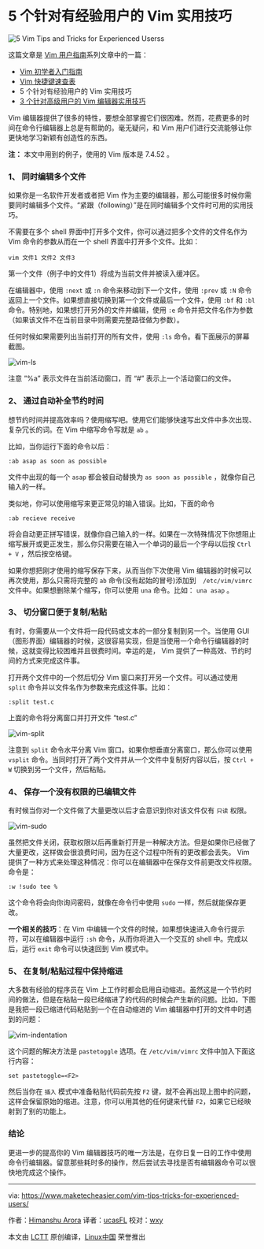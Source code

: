 5 个针对有经验用户的 Vim 实用技巧
============================================================
 ![](https://maketecheasier-2d0f.kxcdn.com/assets/uploads/2014/08/vim-tips-tricks-featured.jpg "5 Vim Tips and Tricks for Experienced Userss")

这篇文章是 [Vim 用户指南][12]系列文章中的一篇：

*   [Vim 初学者入门指南][3]
*   [Vim 快捷键速查表][4]
*   5 个针对有经验用户的 Vim 实用技巧
*   [3 个针对高级用户的 Vim 编辑器实用技巧][5]

Vim 编辑器提供了很多的特性，要想全部掌握它们很困难。然而，花费更多的时间在命令行编辑器上总是有帮助的。毫无疑问，和 Vim 用户们进行交流能够让你更快地学习新颖有创造性的东西。


**注：** 本文中用到的例子，使用的 Vim 版本是 7.4.52 。

### 1、 同时编辑多个文件

如果你是一名软件开发者或者把 Vim 作为主要的编辑器，那么可能很多时候你需要同时编辑多个文件。“紧跟（following）”是在同时编辑多个文件时可用的实用技巧。

不需要在多个 shell 界面中打开多个文件，你可以通过把多个文件的文件名作为 Vim 命令的参数从而在一个 shell 界面中打开多个文件。比如：

```
vim 文件1 文件2 文件3
```

第一个文件（例子中的文件1）将成为当前文件并被读入缓冲区。

在编辑器中，使用 `:next` 或 `:n` 命令来移动到下一个文件，使用 `:prev` 或 `:N` 命令返回上一个文件。如果想直接切换到第一个文件或最后一个文件，使用 `:bf` 和 `:bl` 命令。特别地，如果想打开另外的文件并编辑，使用 `:e` 命令并把文件名作为参数（如果该文件不在当前目录中则需要完整路径做为参数）。

任何时候如果需要列出当前打开的所有文件，使用 `:ls` 命令。看下面展示的屏幕截图。

 ![vim-ls](https://maketecheasier-2d0f.kxcdn.com/assets/uploads/2014/08/vim-ls.png "vim-ls")

注意 ”%a” 表示文件在当前活动窗口，而 “#” 表示上一个活动窗口的文件。

### 2、 通过自动补全节约时间

想节约时间并提高效率吗？使用缩写吧。使用它们能够快速写出文件中多次出现、复杂冗长的词。在 Vim 中缩写命令写就是 `ab` 。

比如，当你运行下面的命令以后：

```
:ab asap as soon as possible
```

文件中出现的每一个 `asap` 都会被自动替换为 `as soon as possible` ，就像你自己输入的一样。

类似地，你可以使用缩写来更正常见的输入错误。比如，下面的命令

```
:ab recieve receive
```

将会自动更正拼写错误，就像你自己输入的一样。如果在一次特殊情况下你想阻止缩写展开或更正发生，那么你只需要在输入一个单词的最后一个字母以后按 `Ctrl + V` ，然后按空格键。

如果你想把刚才使用的缩写保存下来，从而当你下次使用 Vim 编辑器的时候可以再次使用，那么只需将完整的 `ab` 命令(没有起始的冒号)添加到　`/etc/vim/vimrc` 文件中。如果想删除某个缩写，你可以使用 `una` 命令。比如： `una asap` 。


### 3、 切分窗口便于复制/粘贴

有时，你需要从一个文件将一段代码或文本的一部分复制到另一个。当使用 GUI（图形界面）编辑器的时候，这很容易实现，但是当使用一个命令行编辑器的时候，这就变得比较困难并且很费时间。幸运的是， Vim 提供了一种高效、节约时间的方式来完成这件事。

打开两个文件中的一个然后切分 Vim 窗口来打开另一个文件。可以通过使用 `split` 命令并以文件名作为参数来完成这件事。比如：

```
:split test.c
```

上面的命令将分离窗口并打开文件 “test.c”

 ![vim-split](https://maketecheasier-2d0f.kxcdn.com/assets/uploads/2014/08/vim-split.png "vim-split")

注意到 `split` 命令水平分离 Vim 窗口。如果你想垂直分离窗口，那么你可以使用 `vsplit` 命令。当同时打开了两个文件并从一个文件中复制好内容以后，按 `Ctrl + W` 切换到另一个文件，然后粘贴。

### 4、 保存一个没有权限的已编辑文件

有时候当你对一个文件做了大量更改以后才会意识到你对该文件仅有 `只读` 权限。

 ![vim-sudo](https://maketecheasier-2d0f.kxcdn.com/assets/uploads/2014/08/vim-sudo.png "vim-sudo")

虽然把文件关闭，获取权限以后再重新打开是一种解决方法。但是如果你已经做了大量更改，这样做会很浪费时间，因为在这个过程中所有的更改都会丢失。 Vim 提供了一种方式来处理这种情况：你可以在编辑器中在保存文件前更改文件权限。命令是：

```
:w !sudo tee %
```

这个命令将会向你询问密码，就像在命令行中使用 `sudo` 一样，然后就能保存更改。

**一个相关的技巧**：在 Vim 中编辑一个文件的时候，如果想快速进入命令行提示符，可以在编辑器中运行 `:sh` 命令，从而你将进入一个交互的 shell 中。完成以后，运行 `exit` 命令可以快速回到 Vim 模式中。

### 5、 在复制/粘贴过程中保持缩进

大多数有经验的程序员在 Vim 上工作时都会启用自动缩进。虽然这是一个节约时间的做法，但是在粘贴一段已经缩进了的代码的时候会产生新的问题。比如，下图是我把一段已缩进代码粘贴到一个在自动缩进的 Vim 编辑器中打开的文件中时遇到的问题：

 ![vim-indentation](https://maketecheasier-2d0f.kxcdn.com/assets/uploads/2014/08/vim-indentation.png "vim-indentation")

这个问题的解决方法是 `pastetoggle` 选项。在 `/etc/vim/vimrc` 文件中加入下面这行内容：

```
set pastetoggle=<F2>
```

然后当你在 `插入` 模式中准备粘贴代码前先按 `F2` 键，就不会再出现上图中的问题，这样会保留原始的缩进。注意，你可以用其他的任何键来代替 `F2`，如果它已经映射到了别的功能上。

### 结论

更进一步的提高你的 Vim 编辑器技巧的唯一方法是，在你日复一日的工作中使用命令行编辑器。留意那些耗时多的操作，然后尝试去寻找是否有编辑器命令可以很快地完成这个操作。

--------------------------------------------------------------------------------

via: https://www.maketecheasier.com/vim-tips-tricks-for-experienced-users/

作者：[Himanshu Arora][a]
译者：[ucasFL](https://github.com/ucasFL)
校对：[wxy](https://github.com/wxy)

本文由 [LCTT](https://github.com/LCTT/TranslateProject) 原创编译，[Linux中国](https://linux.cn/) 荣誉推出

[a]:https://www.maketecheasier.com/author/himanshu/
[1]:https://www.maketecheasier.com/author/himanshu/
[2]:https://www.maketecheasier.com/vim-tips-tricks-for-experienced-users/#comments
[3]:https://www.maketecheasier.com/start-with-vim-linux/
[4]:https://www.maketecheasier.com/vim-keyboard-shortcuts-cheatsheet/
[5]:https://www.maketecheasier.com/vim-tips-tricks-advanced-users/
[6]:https://www.maketecheasier.com/category/linux-tips/
[7]:http://www.facebook.com/sharer.php?u=https%3A%2F%2Fwww.maketecheasier.com%2Fvim-tips-tricks-for-experienced-users%2F
[8]:http://twitter.com/share?url=https%3A%2F%2Fwww.maketecheasier.com%2Fvim-tips-tricks-for-experienced-users%2F&text=5+Vim+Tips+and+Tricks+for+Experienced+Users
[9]:mailto:?subject=5%20Vim%20Tips%20and%20Tricks%20for%20Experienced%20Users&body=https%3A%2F%2Fwww.maketecheasier.com%2Fvim-tips-tricks-for-experienced-users%2F
[10]:https://www.maketecheasier.com/enable-two-step-verification-apple-icloud-account/
[11]:https://www.maketecheasier.com/mistakes-wordpress-user-should-avoid/
[12]:https://www.maketecheasier.com/series/vim-user-guide/
[13]:https://support.google.com/adsense/troubleshooter/1631343
